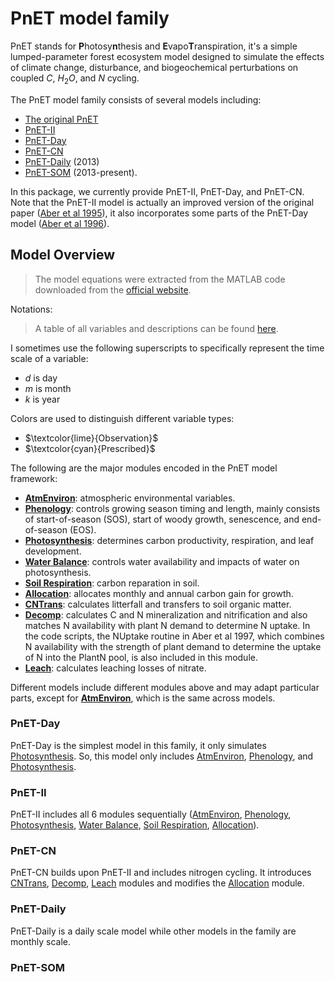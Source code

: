 # PnET model family

PnET stands for **P**hotosy**n**thesis and **E**vapo**T**ranspiration, it's a simple lumped-parameter forest ecosystem model designed to simulate the effects of climate change, disturbance, and biogeochemical perturbations on coupled $C$, $H_2O$, and $N$ cycling.

The PnET model family consists of several models including:

- [The original PnET](https://doi.org/10.1007/BF00317837)
- [PnET-II](https://doi.org/10.1007/BF00317837)
- [PnET-Day](http://www.jstor.org/stable/4221255)
- [PnET-CN](https://linkinghub.elsevier.com/retrieve/pii/S0304380097019534)
- [PnET-Daily]() (2013)
- [PnET-SOM]() (2013-present).

In this package, we currently provide PnET-II, PnET-Day, and PnET-CN. Note that the PnET-II model is actually an improved version of the original paper ([Aber et al 1995](https://doi.org/10.1007/BF00317837)), it also incorporates some parts of the PnET-Day model ([Aber et al 1996](http://www.jstor.org/stable/4221255)).

## Model Overview

> The model equations were extracted from the MATLAB code downloaded from the [official website](https://www.pnet.sr.unh.edu/).

Notations:

> A table of all variables and descriptions can be found [here](/doc/paramters_table.md).

I sometimes use the following superscripts to specifically represent the time scale of a variable:

- $d$ is day
- $m$ is month
- $k$ is year

Colors are used to distinguish different variable types:

- $\textcolor{lime}{Observation}$
- $\textcolor{cyan}{Prescribed}$

The following are the major modules encoded in the PnET model framework:

- **[AtmEnviron](/doc/AtmEnviron.md)**: atmospheric environmental variables.
- **[Phenology](/doc/Phenology.md)**: controls growing season timing and length, mainly consists of start-of-season (SOS), start of woody growth, senescence, and end-of-season (EOS).
- **[Photosynthesis](/doc/Photosynthesis.md)**: determines carbon productivity, respiration, and leaf development.
- **[Water Balance](/doc/Water%20Balance.md)**: controls water availability and impacts of water on photosynthesis.
- **[Soil Respiration](/doc/Soil%20Respiration.md)**: carbon reparation in soil.
- **[Allocation](/doc/Allocation.md)**: allocates monthly and annual carbon gain for growth.
- **[CNTrans](/doc/CNTrans.md)**: calculates litterfall and transfers to soil organic matter.
- **[Decomp](/doc/Decomp.md)**: calculates C and N mineralization and nitrification and also matches N availability with plant N demand to determine N uptake. In the code scripts, the NUptake routine in Aber et al 1997, which combines N availability with the strength of plant demand to determine the uptake of N into the PlantN pool, is also included in this module.
- **[Leach](/doc/Leach.md)**: calculates leaching losses of nitrate.

Different models include different modules above and may adapt particular parts, except for **[AtmEnviron](/doc/AtmEnviron.md)**, which is the same across models.

### PnET-Day

PnET-Day is the simplest model in this family, it only simulates [Photosynthesis](/doc/Photosynthesis.md). So, this model only includes [AtmEnviron](/doc/AtmEnviron.md), [Phenology](/doc/Phenology.md), and [Photosynthesis](/doc/Photosynthesis.md).

### PnET-II

PnET-II includes all 6 modules sequentially ([AtmEnviron](/doc/AtmEnviron.md), [Phenology](/doc/Phenology.md), [Photosynthesis](/doc/Photosynthesis.md), [Water Balance](/doc/Water%20Balance.md), [Soil Respiration](/doc/Soil%20Respiration.md), [Allocation](/doc/Allocation.md)). 

### PnET-CN

PnET-CN builds upon PnET-II and includes nitrogen cycling. It introduces [CNTrans](/doc/CNTrans.md), [Decomp](/doc/Decomp.md), [Leach](/doc/Leach.md) modules and modifies the [Allocation](/doc/Allocation.md) module.

### PnET-Daily

PnET-Daily is a daily scale model while other models in the family are monthly scale.

### PnET-SOM

